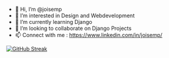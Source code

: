 - 👋 Hi, I’m @joisemp
- 👀 I’m interested in Design and Webdevelopment
- 🌱 I’m currently learning Django
- 💞️ I’m looking to collaborate on Django Projects
- 📫 Connect with me : https://www.linkedin.com/in/joisemp/

[![GitHub Streak](https://github-readme-streak-stats.herokuapp.com?user=joisemp&theme=github-dark-blue)](https://git.io/streak-stats)

<!--
[![Joise MP's GitHub stats](https://github-readme-stats.vercel.app/api?username=joisemp&theme=github-dark-blue)](https://github.com/anuraghazra/github-readme-stats)
joisemp/joisemp is a ✨ special ✨ repository because its `README.md` (this file) appears on your GitHub profile.
You can click the Preview link to take a look at your changes.
--->
